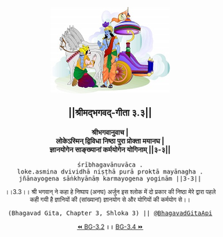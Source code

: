 <center><img src="../../asset/BG.png" alt="#API #bhagavadgitaapi #slok #nodejs #js #api #gitaapi #krishna #hinduism #vedic #ISKCON #shreemadbhagavadgita #technology"/>
<h2>||श्रीमद्‍भगवद्‍-गीता ३.३||</h2>
<h3>श्रीभगवानुवाच |<br/>लोकेऽस्मिन् द्विविधा निष्ठा पुरा प्रोक्ता मयानघ |<br/>ज्ञानयोगेन साङ्ख्यानां कर्मयोगेन योगिनाम् ||३-३||</h3>
<pre>śrībhagavānuvāca .<br/>loke.asmina dvividhā niṣṭhā purā proktā mayānagha .<br/>jñānayogena sāṅkhyānāṃ karmayogena yoginām ||3-3||</pre>
<p>।।3.3।। श्री भगवान् ने कहा  हे निष्पाप (अनघ) अर्जुन  इस श्लोक में दो प्रकार की निष्ठा मेरे द्वारा पहले कही गयी है ज्ञानियों की (सांख्यानां) ज्ञानयोग से और योगियों की कर्मयोग से।।</p>
<pre>(Bhagavad Gita, Chapter 3, Shloka 3) || <a href="https://twitter.com/bhagavadgitaapi">@BhagavadGitaApi</a></pre><a href="../../3/2">⏪  BG-3.2</a><b>        ।।        </b><a href="../../3/4">BG-3.4  ⏩</a></center></center>